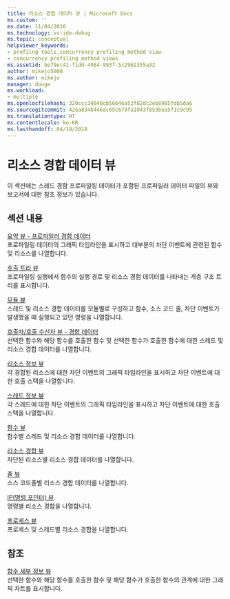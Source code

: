 ```yaml
---
title: 리소스 경합 데이터 뷰 | Microsoft Docs
ms.custom: ''
ms.date: 11/04/2016
ms.technology: vs-ide-debug
ms.topic: conceptual
helpviewer_keywords:
- profilng tools,concurrency profiling method view
- concurrency profiling method views
ms.assetid: be79ec41-f1dd-4984-993f-5c2962355a32
author: mikejo5000
ms.author: mikejo
manager: douge
ms.workload:
- multiple
ms.openlocfilehash: 320ccc34840cb56646a52f82dc2eb8985fdb5da6
ms.sourcegitcommit: 42ea834b446ac65c679fa1043f853bea5f1c9c95
ms.translationtype: HT
ms.contentlocale: ko-KR
ms.lasthandoff: 04/19/2018
---
```

# <a name="resource-contention-data-views"></a>리소스 경합 데이터 뷰
이 섹션에는 스레드 경함 프로파일링 데이터가 포함된 프로파일러 데이터 파일의 뷰와 보고서에 대한 참조 정보가 있습니다.  
  
## <a name="in-this-section"></a>섹션 내용  
 [요약 뷰 - 프로파일러 경합 데이터](../profiling/resource-contention-data-views.md)  
 프로파일링 데이터의 그래픽 타임라인을 표시하고 대부분의 차단 이벤트에 관련된 함수 및 리소스를 나열합니다.  
  
 [호출 트리 뷰](../profiling/call-tree-view-contention-data.md)  
 프로파일링 실행에서 함수의 실행 경로 및 리소스 경험 데이터를 나타내는 계층 구조 트리를 표시합니다.  
  
 [모듈 뷰](../profiling/modules-view-contention-data.md)  
 스레드 및 리소스 경합 데이터를 모듈별로 구성하고 함수, 소스 코드 줄, 차단 이벤트가 발생했을 때 실행되고 있던 명령을 나열합니다.  
  
 [호출자/호출 수신자 뷰 - 경합 데이터](../profiling/caller-callee-view-contention-data.md)  
 선택한 함수와 해당 함수를 호출한 함수 및 선택한 함수가 호출한 함수에 대한 스레드 및 리소스 경합 데이터를 나열합니다.  
  
 [리소스 정보 뷰](../profiling/resource-details-view-contention-data.md)  
 각 경합된 리소스에 대한 차단 이벤트의 그래픽 타임라인을 표시하고 차단 이벤트에 대한 호출 스택을 나열합니다.  
  
 [스레드 정보 뷰](../profiling/thread-details-view-contention-data.md)  
 각 스레드에 대한 차단 이벤트의 그래픽 타임라인을 표시하고 차단 이벤트에 대한 호출 스택을 나열합니다.  
  
 [함수 뷰](../profiling/functions-view-contention-data.md)  
 함수별 스레드 및 리소스 경합 데이터를 나열합니다.  
  
 [리소스 경합 뷰](../profiling/resource-contentions-view-contention-data.md)  
 차단된 리소스별 리소스 경합 데이터를 나열합니다.  
  
 [줄 뷰](../profiling/lines-view-contention-data.md)  
 소스 코드줄별 리소스 경합 데이터를 나열합니다.  
  
 [IP(명령 포인터) 뷰](../profiling/instruction-pointers-ips-view-contention-data.md)  
 명령별 리소스 경합을 나열합니다.  
  
 [프로세스 뷰](../profiling/process-view-contention-data.md)  
 프로세스 및 스레드별 리소스 경합을 나열합니다.  
  
## <a name="reference"></a>참조  
 [함수 세부 정보 뷰](../profiling/function-details-view.md)  
 선택한 함수와 해당 함수를 호출한 함수 및 해당 함수가 호출한 함수의 관계에 대한 그래픽 차트를 표시합니다.